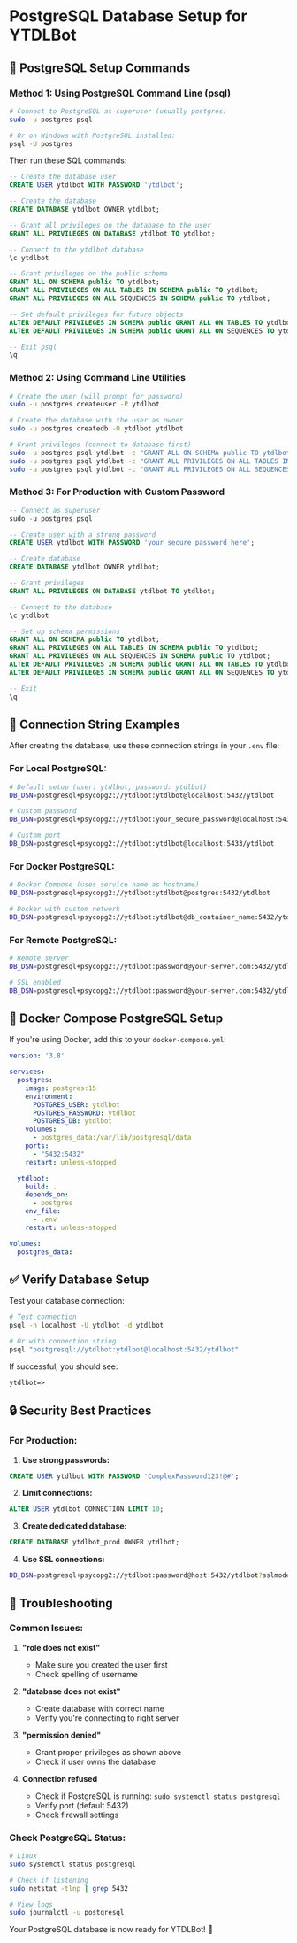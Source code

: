 # PostgreSQL Database Setup for YTDLBot

## 🐘 PostgreSQL Setup Commands

### Method 1: Using PostgreSQL Command Line (psql)

```bash
# Connect to PostgreSQL as superuser (usually postgres)
sudo -u postgres psql

# Or on Windows with PostgreSQL installed:
psql -U postgres
```

Then run these SQL commands:

```sql
-- Create the database user
CREATE USER ytdlbot WITH PASSWORD 'ytdlbot';

-- Create the database
CREATE DATABASE ytdlbot OWNER ytdlbot;

-- Grant all privileges on the database to the user
GRANT ALL PRIVILEGES ON DATABASE ytdlbot TO ytdlbot;

-- Connect to the ytdlbot database
\c ytdlbot

-- Grant privileges on the public schema
GRANT ALL ON SCHEMA public TO ytdlbot;
GRANT ALL PRIVILEGES ON ALL TABLES IN SCHEMA public TO ytdlbot;
GRANT ALL PRIVILEGES ON ALL SEQUENCES IN SCHEMA public TO ytdlbot;

-- Set default privileges for future objects
ALTER DEFAULT PRIVILEGES IN SCHEMA public GRANT ALL ON TABLES TO ytdlbot;
ALTER DEFAULT PRIVILEGES IN SCHEMA public GRANT ALL ON SEQUENCES TO ytdlbot;

-- Exit psql
\q
```

### Method 2: Using Command Line Utilities

```bash
# Create the user (will prompt for password)
sudo -u postgres createuser -P ytdlbot

# Create the database with the user as owner
sudo -u postgres createdb -O ytdlbot ytdlbot

# Grant privileges (connect to database first)
sudo -u postgres psql ytdlbot -c "GRANT ALL ON SCHEMA public TO ytdlbot;"
sudo -u postgres psql ytdlbot -c "GRANT ALL PRIVILEGES ON ALL TABLES IN SCHEMA public TO ytdlbot;"
sudo -u postgres psql ytdlbot -c "GRANT ALL PRIVILEGES ON ALL SEQUENCES IN SCHEMA public TO ytdlbot;"
```

### Method 3: For Production with Custom Password

```sql
-- Connect as superuser
sudo -u postgres psql

-- Create user with a strong password
CREATE USER ytdlbot WITH PASSWORD 'your_secure_password_here';

-- Create database
CREATE DATABASE ytdlbot OWNER ytdlbot;

-- Grant privileges
GRANT ALL PRIVILEGES ON DATABASE ytdlbot TO ytdlbot;

-- Connect to the database
\c ytdlbot

-- Set up schema permissions
GRANT ALL ON SCHEMA public TO ytdlbot;
GRANT ALL PRIVILEGES ON ALL TABLES IN SCHEMA public TO ytdlbot;
GRANT ALL PRIVILEGES ON ALL SEQUENCES IN SCHEMA public TO ytdlbot;
ALTER DEFAULT PRIVILEGES IN SCHEMA public GRANT ALL ON TABLES TO ytdlbot;
ALTER DEFAULT PRIVILEGES IN SCHEMA public GRANT ALL ON SEQUENCES TO ytdlbot;

-- Exit
\q
```

## 🔗 Connection String Examples

After creating the database, use these connection strings in your `.env` file:

### For Local PostgreSQL:
```bash
# Default setup (user: ytdlbot, password: ytdlbot)
DB_DSN=postgresql+psycopg2://ytdlbot:ytdlbot@localhost:5432/ytdlbot

# Custom password
DB_DSN=postgresql+psycopg2://ytdlbot:your_secure_password@localhost:5432/ytdlbot

# Custom port
DB_DSN=postgresql+psycopg2://ytdlbot:ytdlbot@localhost:5433/ytdlbot
```

### For Docker PostgreSQL:
```bash
# Docker Compose (uses service name as hostname)
DB_DSN=postgresql+psycopg2://ytdlbot:ytdlbot@postgres:5432/ytdlbot

# Docker with custom network
DB_DSN=postgresql+psycopg2://ytdlbot:ytdlbot@db_container_name:5432/ytdlbot
```

### For Remote PostgreSQL:
```bash
# Remote server
DB_DSN=postgresql+psycopg2://ytdlbot:password@your-server.com:5432/ytdlbot

# SSL enabled
DB_DSN=postgresql+psycopg2://ytdlbot:password@your-server.com:5432/ytdlbot?sslmode=require
```

## 🐳 Docker Compose PostgreSQL Setup

If you're using Docker, add this to your `docker-compose.yml`:

```yaml
version: '3.8'

services:
  postgres:
    image: postgres:15
    environment:
      POSTGRES_USER: ytdlbot
      POSTGRES_PASSWORD: ytdlbot
      POSTGRES_DB: ytdlbot
    volumes:
      - postgres_data:/var/lib/postgresql/data
    ports:
      - "5432:5432"
    restart: unless-stopped

  ytdlbot:
    build: .
    depends_on:
      - postgres
    env_file:
      - .env
    restart: unless-stopped

volumes:
  postgres_data:
```

## ✅ Verify Database Setup

Test your database connection:

```bash
# Test connection
psql -h localhost -U ytdlbot -d ytdlbot

# Or with connection string
psql "postgresql://ytdlbot:ytdlbot@localhost:5432/ytdlbot"
```

If successful, you should see:
```
ytdlbot=> 
```

## 🔒 Security Best Practices

### For Production:

1. **Use strong passwords:**
```sql
CREATE USER ytdlbot WITH PASSWORD 'ComplexPassword123!@#';
```

2. **Limit connections:**
```sql
ALTER USER ytdlbot CONNECTION LIMIT 10;
```

3. **Create dedicated database:**
```sql
CREATE DATABASE ytdlbot_prod OWNER ytdlbot;
```

4. **Use SSL connections:**
```bash
DB_DSN=postgresql+psycopg2://ytdlbot:password@host:5432/ytdlbot?sslmode=require
```

## 🚨 Troubleshooting

### Common Issues:

1. **"role does not exist"**
   - Make sure you created the user first
   - Check spelling of username

2. **"database does not exist"**
   - Create database with correct name
   - Verify you're connecting to right server

3. **"permission denied"**
   - Grant proper privileges as shown above
   - Check if user owns the database

4. **Connection refused**
   - Check if PostgreSQL is running: `sudo systemctl status postgresql`
   - Verify port (default 5432)
   - Check firewall settings

### Check PostgreSQL Status:
```bash
# Linux
sudo systemctl status postgresql

# Check if listening
sudo netstat -tlnp | grep 5432

# View logs
sudo journalctl -u postgresql
```

Your PostgreSQL database is now ready for YTDLBot! 🎉
